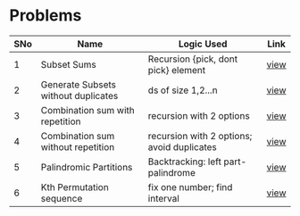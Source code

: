 # Problems

SNo | Name | Logic Used | Link |
----|------|------------|------|
1 | Subset Sums | Recursion {pick, dont pick} element | [view](subset_sums.cpp)
2 | Generate Subsets without duplicates | ds of size 1,2...n | [view](subset_sum_duplicates.cpp)
3 | Combination sum with repetition | recursion with 2 options | [view](combination_sum.cpp)
4 | Combination sum without repetition | recursion with 2 options; avoid duplicates | [view](combination_sum_without_rep.cpp)
5 | Palindromic Partitions | Backtracking: left part-palindrome | [view](palindrome_partitioning.cpp)
6 | Kth Permutation sequence | fix one number; find interval | [view](kth_permutation.cpp)
